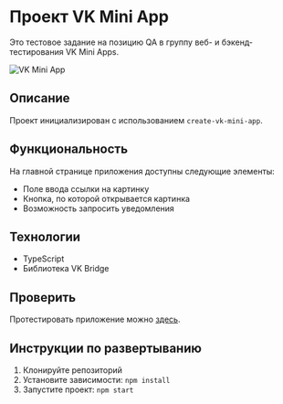 # Проект VK Mini App

Это тестовое задание на позицию QA в группу веб- и бэкенд-тестирования VK Mini Apps.

![VK Mini App](https://emojipedia-us.s3.dualstack.us-west-1.amazonaws.com/thumbs/120/apple/285/iphone_1f4f1.png)

## Описание

Проект инициализирован с использованием `create-vk-mini-app`.

## Функциональность

На главной странице приложения доступны следующие элементы:

- Поле ввода ссылки на картинку 
- Кнопка, по которой открывается картинка 
- Возможность запросить уведомления

## Технологии

- TypeScript
- Библиотека VK Bridge

## Проверить

Протестировать приложение можно [здесь](https://vk.com/app51895631).

## Инструкции по развертыванию

1. Клонируйте репозиторий
2. Установите зависимости: `npm install`
3. Запустите проект: `npm start`

